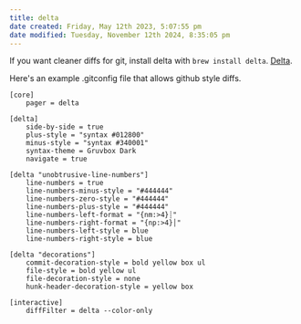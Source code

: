 ```yaml
---
title: delta
date created: Friday, May 12th 2023, 5:07:55 pm
date modified: Tuesday, November 12th 2024, 8:35:05 pm
---
```


If you want cleaner diffs for git, install delta with
`brew install delta`. [Delta](https://github.com/dandavison/delta).

Here\'s an example .gitconfig file that allows github style diffs.

    [core]
        pager = delta

    [delta]
        side-by-side = true
        plus-style = "syntax #012800"
        minus-style = "syntax #340001"
        syntax-theme = Gruvbox Dark
        navigate = true

    [delta "unobtrusive-line-numbers"]
        line-numbers = true
        line-numbers-minus-style = "#444444"
        line-numbers-zero-style = "#444444"
        line-numbers-plus-style = "#444444"
        line-numbers-left-format = "{nm:>4}┊"
        line-numbers-right-format = "{np:>4}│"
        line-numbers-left-style = blue
        line-numbers-right-style = blue

    [delta "decorations"]
        commit-decoration-style = bold yellow box ul
        file-style = bold yellow ul
        file-decoration-style = none
        hunk-header-decoration-style = yellow box

    [interactive]
        diffFilter = delta --color-only
